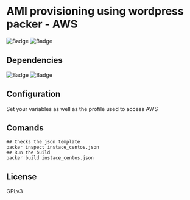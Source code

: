 # AMI provisioning using wordpress packer - AWS

![Badge](https://img.shields.io/badge/packer-1.5.1-green)
![Badge](https://img.shields.io/badge/ansible-2.9.6-green)

## Dependencies
![Badge](https://img.shields.io/badge/CentOS-7-red)
![Badge](https://img.shields.io/badge/AccessKey-SecretKey-red)

## Configuration 

Set your variables as well as the profile used to access AWS

## Comands
```
## Checks the json template
packer inspect instace_centos.json
## Run the build
packer build instace_centos.json
```
## License

GPLv3